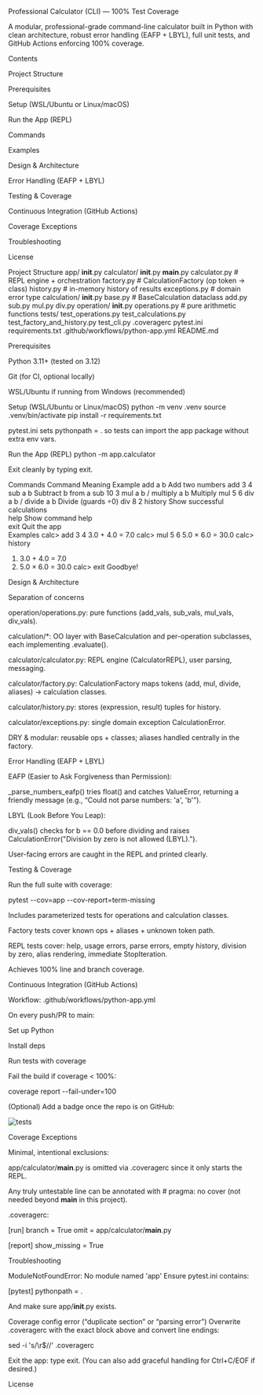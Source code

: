 Professional Calculator (CLI) — 100% Test Coverage

A modular, professional-grade command-line calculator built in Python with clean architecture, robust error handling (EAFP + LBYL), full unit tests, and GitHub Actions enforcing 100% coverage.

Contents

Project Structure

Prerequisites

Setup (WSL/Ubuntu or Linux/macOS)

Run the App (REPL)

Commands

Examples

Design & Architecture

Error Handling (EAFP + LBYL)

Testing & Coverage

Continuous Integration (GitHub Actions)

Coverage Exceptions

Troubleshooting

License

Project Structure
app/
  __init__.py
  calculator/
    __init__.py
    __main__.py
    calculator.py        # REPL engine + orchestration
    factory.py           # CalculationFactory (op token -> class)
    history.py           # in-memory history of results
    exceptions.py        # domain error type
  calculation/
    __init__.py
    base.py              # BaseCalculation dataclass
    add.py sub.py mul.py div.py
  operation/
    __init__.py
    operations.py        # pure arithmetic functions
tests/
  test_operations.py
  test_calculations.py
  test_factory_and_history.py
  test_cli.py
.coveragerc
pytest.ini
requirements.txt
.github/workflows/python-app.yml
README.md

Prerequisites

Python 3.11+ (tested on 3.12)

Git (for CI, optional locally)

WSL/Ubuntu if running from Windows (recommended)

Setup (WSL/Ubuntu or Linux/macOS)
python -m venv .venv
source .venv/bin/activate
pip install -r requirements.txt


pytest.ini sets pythonpath = . so tests can import the app package without extra env vars.

Run the App (REPL)
python -m app.calculator


Exit cleanly by typing exit.

Commands
Command	Meaning	Example
add a b	Add two numbers	add 3 4
sub a b	Subtract b from a	sub 10 3
mul a b / multiply a b	Multiply	mul 5 6
div a b / divide a b	Divide (guards ÷0)	div 8 2
history	Show successful calculations	
help	Show command help	
exit	Quit the app	
Examples
calc> add 3 4
3.0 + 4.0 = 7.0
calc> mul 5 6
5.0 × 6.0 = 30.0
calc> history
1. 3.0 + 4.0 = 7.0
2. 5.0 × 6.0 = 30.0
calc> exit
Goodbye!

Design & Architecture

Separation of concerns

operation/operations.py: pure functions (add_vals, sub_vals, mul_vals, div_vals).

calculation/*: OO layer with BaseCalculation and per-operation subclasses, each implementing .evaluate().

calculator/calculator.py: REPL engine (CalculatorREPL), user parsing, messaging.

calculator/factory.py: CalculationFactory maps tokens (add, mul, divide, aliases) → calculation classes.

calculator/history.py: stores (expression, result) tuples for history.

calculator/exceptions.py: single domain exception CalculationError.

DRY & modular: reusable ops + classes; aliases handled centrally in the factory.

Error Handling (EAFP + LBYL)

EAFP (Easier to Ask Forgiveness than Permission):

_parse_numbers_eafp() tries float() and catches ValueError, returning a friendly message (e.g., “Could not parse numbers: 'a', 'b'”).

LBYL (Look Before You Leap):

div_vals() checks for b == 0.0 before dividing and raises CalculationError("Division by zero is not allowed (LBYL).").

User-facing errors are caught in the REPL and printed clearly.

Testing & Coverage

Run the full suite with coverage:

pytest --cov=app --cov-report=term-missing


Includes parameterized tests for operations and calculation classes.

Factory tests cover known ops + aliases + unknown token path.

REPL tests cover: help, usage errors, parse errors, empty history, division by zero, alias rendering, immediate StopIteration.

Achieves 100% line and branch coverage.

Continuous Integration (GitHub Actions)

Workflow: .github/workflows/python-app.yml

On every push/PR to main:

Set up Python

Install deps

Run tests with coverage

Fail the build if coverage < 100%:

coverage report --fail-under=100


(Optional) Add a badge once the repo is on GitHub:

![tests](https://github.com/<YOUR-USER>/<YOUR-REPO>/actions/workflows/python-app.yml/badge.svg)

Coverage Exceptions

Minimal, intentional exclusions:

app/calculator/__main__.py is omitted via .coveragerc since it only starts the REPL.

Any truly untestable line can be annotated with # pragma: no cover (not needed beyond __main__ in this project).

.coveragerc:

[run]
branch = True
omit =
    app/calculator/__main__.py

[report]
show_missing = True

Troubleshooting

ModuleNotFoundError: No module named 'app'
Ensure pytest.ini contains:

[pytest]
pythonpath = .


And make sure app/__init__.py exists.

Coverage config error (“duplicate section” or “parsing error”)
Overwrite .coveragerc with the exact block above and convert line endings:

sed -i 's/\r$//' .coveragerc


Exit the app: type exit.
(You can also add graceful handling for Ctrl+C/EOF if desired.)

License
